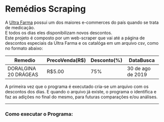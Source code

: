 # Remédios Scraping
A [Ultra Farma](https://www.ultrafarma.com.br/) possui um dos maiores e-commerces do país quando se trata de medicação.
<br>E todos os dias eles disponibilizam novos descontos.
<br>Este projeto é composto por um web-scraper que vai até a página de descontos especiais da Ultra Farma e os catalóga em um arquivo csv, como no formato abaixo:

|Remedio|PrecoVenda(R$)|Desconto(%)|DataBusca|
|--------|--------------|--------------|------------|
|DORALGINA 20 DRÁGEAS|R$5.00|75%|30 de ago de 2019|

A primeira vez que o programa é executado cria-se um arquivo com os descontos dos dias. E quando o arquivo já existe, o programa o identifica e faz as adições no final do mesmo, para futuras comparações e/ou análises.

---
### Como executar o Programa:

